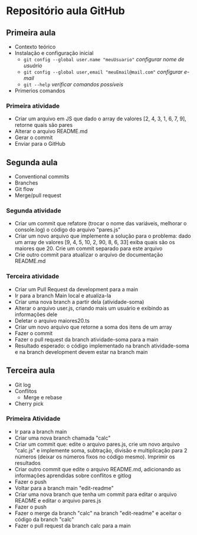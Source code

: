 # Repositório aula GitHub

## Primeira aula

- Contexto teórico
- Instalação e configuração inicial
  - `git config --global user.name "meuUsuario"` _configurar nome de usuário_
  - `git config --global user,email "meuEmail@mail.com"` _configurar e-mail_
  - `git --help` _verificar comandos possíveis_
- Primerios comandos

### Primeira atividade

- Criar um arquivo em JS que dado o array de valores [2, 4, 3, 1, 6, 7, 9], retorne quais são pares
- Alterar o arquivo README.md
- Gerar o commit
- Enviar para o GitHub

## Segunda aula

- Conventional commits
- Branches
- Git flow
- Merge/pull request

### Segunda atividade

- Criar um commit que refatore (trocar o nome das variáveis, melhorar o console.log) o código do arquivo "pares.js"
- Criar um novo arquivo que implemente a solução para o problema: dado um array de valores [9, 4, 5, 10, 2, 90, 8, 6, 33] exiba quais são os maiores que 20. Crie um commit separado para este arquivo
- Crie outro commit para atualizar o arquivo de documentação README.md

### Terceira atividade

- Criar um Pull Request da development para a main
- Ir para a branch Main local e atualiza-la
- Criar uma nova branch a partir dela (atividade-soma)
- Alterar o arquivo user.js, criando mais um usuário e exibindo as informações dele
- Deletar o arquivo maiores20.ts
- Criar um novo arquivo que retorne a soma dos itens de um array
- Fazer o commit
- Fazer o pull request da branch atividade-soma para a main
- Resultado esperado: o código implementado na branch atividade-soma e na branch development devem estar na branch main

## Terceira aula

- Git log
- Conflitos
  - Merge e rebase
- Cherry pick

### Primeira Atividade

- Ir para a branch main
- Criar uma nova branch chamada "calc"
- Criar um commit que: edite o arquivo pares.js, crie um novo arquivo "calc.js" e implemente soma, subtração, divisão e multiplicação para 2 números (deixar os números fixos no código mesmo). Imprimir os resultados
- Criar outro commit que edite o arquivo README.md, adicionando as informações aprendidas sobre conflitos e gitlog
- Fazer o push
- Voltar para a branch main "edit-readme"
- Criar uma nova branch que tenha um commit para editar o arquivo README e editar o arquivo pares.js
- Fazer o push
- Fazer o merge da branch "calc" na branch "edit-readme" e aceitar o código da branch "calc"
- Fazer o pull request da branch calc para a main
